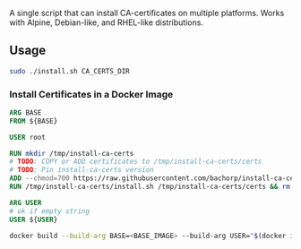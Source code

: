 A single script that can install CA-certificates on multiple platforms.
Works with Alpine, Debian-like, and RHEL-like distributions.

## Usage

```sh
sudo ./install.sh CA_CERTS_DIR
```

### Install Certificates in a Docker Image

```dockerfile
ARG BASE
FROM ${BASE}

USER root

RUN mkdir /tmp/install-ca-certs
# TODO: COPY or ADD certificates to /tmp/install-ca-certs/certs
# TODO: Pin install-ca-certs version
ADD --chmod=700 https://raw.githubusercontent.com/bachorp/install-ca-certs/main/install.sh /tmp/install/ca-certs/install.sh
RUN /tmp/install-ca-certs/install.sh /tmp/install-ca-certs/certs && rm -rf /tmp/install-ca-certs

ARG USER
# ok if empty string
USER ${USER}
```

```sh
docker build --build-arg BASE=<BASE_IMAGE> --build-arg USER="$(docker inspect --format-string '{{.Config.User}}' <BASE_IMAGE>)"
```
